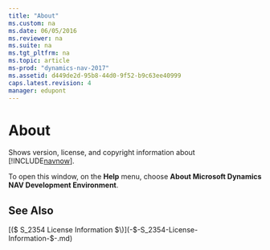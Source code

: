```yaml
---
title: "About"
ms.custom: na
ms.date: 06/05/2016
ms.reviewer: na
ms.suite: na
ms.tgt_pltfrm: na
ms.topic: article
ms-prod: "dynamics-nav-2017"
ms.assetid: d449de2d-95b8-44d0-9f52-b9c63ee40999
caps.latest.revision: 4
manager: edupont
---
```

# About
Shows version, license, and copyright information about [!INCLUDE[navnow](../includes/navnow_md.md)].  

 To open this window, on the **Help** menu, choose **About Microsoft Dynamics NAV Development Environment**.  

## See Also  
 [\($ S\_2354 License Information $\)](-$-S_2354-License-Information-$-.md)
